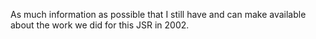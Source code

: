 As much information as possible that I still have and can make available about the work we did for this JSR in 2002.
